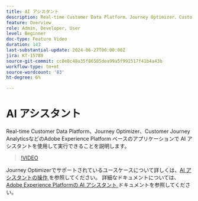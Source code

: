```yaml
---
title: AI アシスタント
description: Real-time Customer Data Platform、Journey Optimizer、Customer Journey AnalyticsなどのAdobe Experience Platform ベースのアプリケーションで AI アシスタントを使用して実行できることを説明します。
feature: Overview
role: Admin, Developer, User
level: Beginner
doc-type: Feature Video
duration: 143
last-substantial-update: 2024-06-27T00:00:00Z
jira: KT-15789
source-git-commit: cc8e8c48a35f86585dea99a5f991517f41b4a43b
workflow-type: tm+mt
source-wordcount: '83'
ht-degree: 6%

---
```



# AI アシスタント

Real-time Customer Data Platform、Journey Optimizer、Customer Journey AnalyticsなどのAdobe Experience Platform ベースのアプリケーションで AI アシスタントを使用して実行できることを説明します。

>[!VIDEO](https://video.tv.adobe.com/v/3429845/?learn=on)

Journey Optimizerでサポートされているユースケースについて詳しくは、[AI アシスタントの操作 ](https://experienceleague.adobe.com/en/docs/journey-optimizer/using/get-started/ai-assistant) を参照してください。 詳細なドキュメントについては、[Adobe Experience Platformの AI アシスタント ](https://experienceleague.adobe.com/ja/docs/experience-platform/ai-assistant/home) ドキュメントを参照してください。
